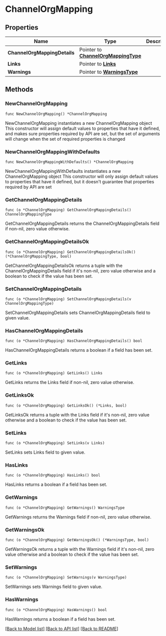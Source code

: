 # ChannelOrgMapping

## Properties

Name | Type | Description | Notes
------------ | ------------- | ------------- | -------------
**ChannelOrgMappingDetails** | Pointer to [**ChannelOrgMappingType**](ChannelOrgMappingType.md) |  | [optional] 
**Links** | Pointer to [**Links**](Links.md) |  | [optional] 
**Warnings** | Pointer to [**WarningsType**](WarningsType.md) |  | [optional] 

## Methods

### NewChannelOrgMapping

`func NewChannelOrgMapping() *ChannelOrgMapping`

NewChannelOrgMapping instantiates a new ChannelOrgMapping object
This constructor will assign default values to properties that have it defined,
and makes sure properties required by API are set, but the set of arguments
will change when the set of required properties is changed

### NewChannelOrgMappingWithDefaults

`func NewChannelOrgMappingWithDefaults() *ChannelOrgMapping`

NewChannelOrgMappingWithDefaults instantiates a new ChannelOrgMapping object
This constructor will only assign default values to properties that have it defined,
but it doesn't guarantee that properties required by API are set

### GetChannelOrgMappingDetails

`func (o *ChannelOrgMapping) GetChannelOrgMappingDetails() ChannelOrgMappingType`

GetChannelOrgMappingDetails returns the ChannelOrgMappingDetails field if non-nil, zero value otherwise.

### GetChannelOrgMappingDetailsOk

`func (o *ChannelOrgMapping) GetChannelOrgMappingDetailsOk() (*ChannelOrgMappingType, bool)`

GetChannelOrgMappingDetailsOk returns a tuple with the ChannelOrgMappingDetails field if it's non-nil, zero value otherwise
and a boolean to check if the value has been set.

### SetChannelOrgMappingDetails

`func (o *ChannelOrgMapping) SetChannelOrgMappingDetails(v ChannelOrgMappingType)`

SetChannelOrgMappingDetails sets ChannelOrgMappingDetails field to given value.

### HasChannelOrgMappingDetails

`func (o *ChannelOrgMapping) HasChannelOrgMappingDetails() bool`

HasChannelOrgMappingDetails returns a boolean if a field has been set.

### GetLinks

`func (o *ChannelOrgMapping) GetLinks() Links`

GetLinks returns the Links field if non-nil, zero value otherwise.

### GetLinksOk

`func (o *ChannelOrgMapping) GetLinksOk() (*Links, bool)`

GetLinksOk returns a tuple with the Links field if it's non-nil, zero value otherwise
and a boolean to check if the value has been set.

### SetLinks

`func (o *ChannelOrgMapping) SetLinks(v Links)`

SetLinks sets Links field to given value.

### HasLinks

`func (o *ChannelOrgMapping) HasLinks() bool`

HasLinks returns a boolean if a field has been set.

### GetWarnings

`func (o *ChannelOrgMapping) GetWarnings() WarningsType`

GetWarnings returns the Warnings field if non-nil, zero value otherwise.

### GetWarningsOk

`func (o *ChannelOrgMapping) GetWarningsOk() (*WarningsType, bool)`

GetWarningsOk returns a tuple with the Warnings field if it's non-nil, zero value otherwise
and a boolean to check if the value has been set.

### SetWarnings

`func (o *ChannelOrgMapping) SetWarnings(v WarningsType)`

SetWarnings sets Warnings field to given value.

### HasWarnings

`func (o *ChannelOrgMapping) HasWarnings() bool`

HasWarnings returns a boolean if a field has been set.


[[Back to Model list]](../README.md#documentation-for-models) [[Back to API list]](../README.md#documentation-for-api-endpoints) [[Back to README]](../README.md)


